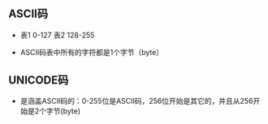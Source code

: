 #

## ASCII码

- 表1 0-127  表2 128-255

- ASCII码表中所有的字符都是1个字节（byte）

## UNICODE码

- 是涵盖ASCII码的：0-255位是ASCII码，256位开始是其它的，并且从256开始是2个字节(byte)
